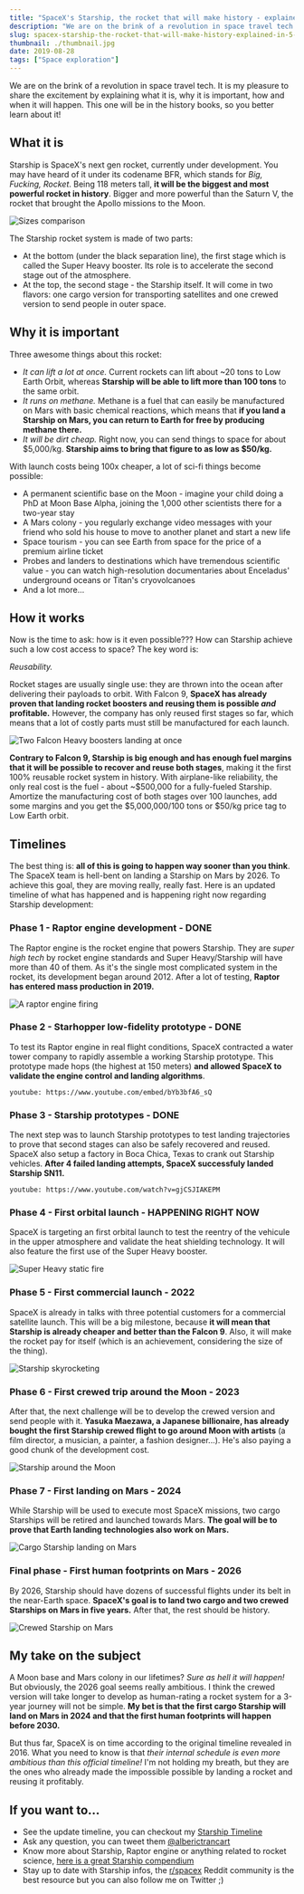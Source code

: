 ```yaml
---
title: "SpaceX's Starship, the rocket that will make history - explained in 5 minutes"
description: "We are on the brink of a revolution in space travel tech. It is my pleasure to share the excitement by explaining what it is, why it is important, how and when it will happen. This one will be in the history books, so you better learn about it!"
slug: spacex-starship-the-rocket-that-will-make-history-explained-in-5-minutes
thumbnail: ./thumbnail.jpg
date: 2019-08-28
tags: ["Space exploration"]
---
```


We are on the brink of a revolution in space travel tech. It is my pleasure to share the excitement by explaining what it is, why it is important, how and when it will happen. This one will be in the history books, so you better learn about it!

## What it is

Starship is SpaceX's next gen rocket, currently under development. You may have heard of it under its codename BFR, which stands for _Big, Fucking, Rocket_. Being 118 meters tall, **it will be the biggest and most powerful rocket in history**. Bigger and more powerful than the Saturn V, the rocket that brought the Apollo missions to the Moon.

![Sizes comparison](./sizes.png "Saturn V, Super Heavy/Starship and Falcon 9 (SpaceX's current rocket) size comparison")

The Starship rocket system is made of two parts:

- At the bottom (under the black separation line), the first stage which is called the Super Heavy booster. Its role is to accelerate the second stage out of the atmosphere.
- At the top, the second stage - the Starship itself. It will come in two flavors: one cargo version for transporting satellites and one crewed version to send people in outer space.

## Why it is important

Three awesome things about this rocket:

- _It can lift a lot at once._ Current rockets can lift about ~20 tons to Low Earth Orbit, whereas **Starship will be able to lift more than 100 tons** to the same orbit.
- _It runs on methane._ Methane is a fuel that can easily be manufactured on Mars with basic chemical reactions, which means that **if you land a Starship on Mars, you can return to Earth for free by producing methane there.**
- _It will be dirt cheap._ Right now, you can send things to space for about \$5,000/kg. **Starship aims to bring that figure to as low as \$50/kg.**

With launch costs being 100x cheaper, a lot of sci-fi things become
possible:

- A permanent scientific base on the Moon - imagine your child doing a PhD at Moon Base Alpha, joining the 1,000 other scientists there for a two-year stay
- A Mars colony - you regularly exchange video messages with your friend who sold his house to move to another planet and start a new life
- Space tourism - you can see Earth from space for the price of a premium airline ticket
- Probes and landers to destinations which have tremendous scientific value - you can watch high-resolution documentaries about Enceladus' underground oceans or Titan's cryovolcanoes
- And a lot more...

## How it works

Now is the time to ask: how is it even possible??? How can Starship achieve such a low cost access to space? The key word is:

_Reusability._

Rocket stages are usually single use: they are thrown into the ocean after delivering their payloads to orbit. With Falcon 9, **SpaceX has already proven that landing rocket boosters and reusing them is possible _and_ profitable.** However, the company has only reused first stages so far, which means that a lot of costly parts must still be manufactured for each launch.

![Two Falcon Heavy boosters landing at once](./reuse.jpg "Two Falcon 9 boosters landing simultaneously")

**Contrary to Falcon 9, Starship is big enough and has enough fuel margins that it will be possible to recover and reuse both stages**, making it the first 100% reusable rocket system in history. With airplane-like reliability, the only real cost is the fuel - about ~$500,000 for a fully-fueled Starship. Amortize the manufacturing cost of both stages over 100 launches, add some margins and you get the $5,000,000/100 tons or \$50/kg price tag to Low Earth orbit.

## Timelines

The best thing is: **all of this is going to happen way sooner than you think**. The SpaceX team is hell-bent on landing a Starship on Mars by 2026. To achieve this goal, they are moving really, really fast. Here is an updated timeline of what has happened and is happening right now regarding Starship development:

### Phase 1 - Raptor engine development - DONE

The Raptor engine is the rocket engine that powers Starship. They are _super high tech_ by rocket engine standards and Super Heavy/Starship will have more than 40 of them. As it's the single most complicated system in the rocket, its development began around 2012. After a lot of testing, **Raptor has entered mass production in 2019.**

![A raptor engine firing](./raptor.png "A raptor engine firing")

### Phase 2 - Starhopper low-fidelity prototype - DONE

To test its Raptor engine in real flight conditions, SpaceX contracted a water tower company to rapidly assemble a working Starship prototype. This prototype made hops (the highest at 150 meters) **and allowed SpaceX to validate the engine control and landing algorithms**.

`youtube: https://www.youtube.com/embed/bYb3bfA6_sQ`

### Phase 3 - Starship prototypes - DONE

The next step was to launch Starship prototypes to test landing trajectories to prove that second stages can also be safely recovered and reused. SpaceX also setup a factory in Boca Chica, Texas to crank out Starship vehicles. **After 4 failed landing attempts, SpaceX successfuly landed Starship SN11.**

`youtube: https://www.youtube.com/watch?v=gjCSJIAKEPM`

### Phase 4 - First orbital launch - HAPPENING RIGHT NOW

SpaceX is targeting an first orbital launch to test the reentry of the vehicule in the upper atmosphere and validate the heat shielding technology. It will also feature the first use of the Super Heavy booster.

![Super Heavy static fire](./superheavy.jpg)

### Phase 5 - First commercial launch - 2022

SpaceX is already in talks with three potential customers for a commercial satellite launch. This will be a big milestone, because **it will mean that Starship is already cheaper and better than the Falcon 9**. Also, it will make the rocket pay for itself (which is an achievement, considering the size of the thing).

![Starship skyrocketing](./2021.png)

### Phase 6 - First crewed trip around the Moon - 2023

After that, the next challenge will be to develop the crewed version and send people with it. **Yasuka Maezawa, a Japanese billionaire, has already bought the first Starship crewed flight to go around Moon with artists** (a film director, a musician, a painter, a fashion designer...). He's also paying a good chunk of the development cost.

![Starship around the Moon](./2023.jpg)

### Phase 7 - First landing on Mars - 2024

While Starship will be used to execute most SpaceX missions, two cargo Starships will be retired and launched towards Mars. **The goal will be to prove that Earth landing technologies also work on Mars.**

![Cargo Starship landing on Mars](./2022.png)

### Final phase - First human footprints on Mars - 2026 

By 2026, Starship should have dozens of successful flights under its belt in the near-Earth space. **SpaceX's goal is to land two cargo and two crewed Starships on Mars in five years.** After that, the rest should be history.

![Crewed Starship on Mars](./2024.png)

## My take on the subject

A Moon base and Mars colony in our lifetimes? _Sure as hell it will happen!_ But obviously, the 2026 goal seems really ambitious. I think the crewed version will take longer to develop as human-rating a rocket system for a 3-year journey will not be simple. **My bet is that the first cargo Starship will land on Mars in 2024 and that the first human footprints will happen before 2030.**

But thus far, SpaceX is on time according to the original timeline revealed in 2016. What you need to know is that _their internal schedule is even more ambitious than this official timeline!_ I'm not holding my breath, but they are the ones who already made the impossible possible by landing a rocket and reusing it profitably.

## If you want to...

- See the update timeline, you can checkout my [Starship Timeline](/starship-timeline)
- Ask any question, you can tweet them [@alberictrancart](https://twitter.com/alberictrancart)
- Know more about Starship, Raptor engine or anything related to rocket science, [here is a great Starship compendium](https://www.elonx.net/super-heavy-starship-compendium/)
- Stay up to date with Starship infos, the [r/spacex](https://www.reddit.com/r/spacex/) Reddit community is the best resource but you can also follow me on Twitter ;)

